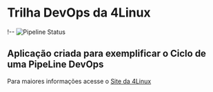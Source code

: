 # Trilha DevOps da 4Linux

<!-- Altere a Flag abaixo com sua URL do seu usuário do Github -->
!--
![Pipeline Status](https://github.com/Mrneto89/DevOpsLab-HelloWorld/actions/workflows/pipeline.yml/badge.svg) 


## Aplicação criada para exemplificar o Ciclo de uma PipeLine DevOps


Para maiores informações acesse o [Site da 4Linux](https://www.4linux.com.br/cursos/devops)
